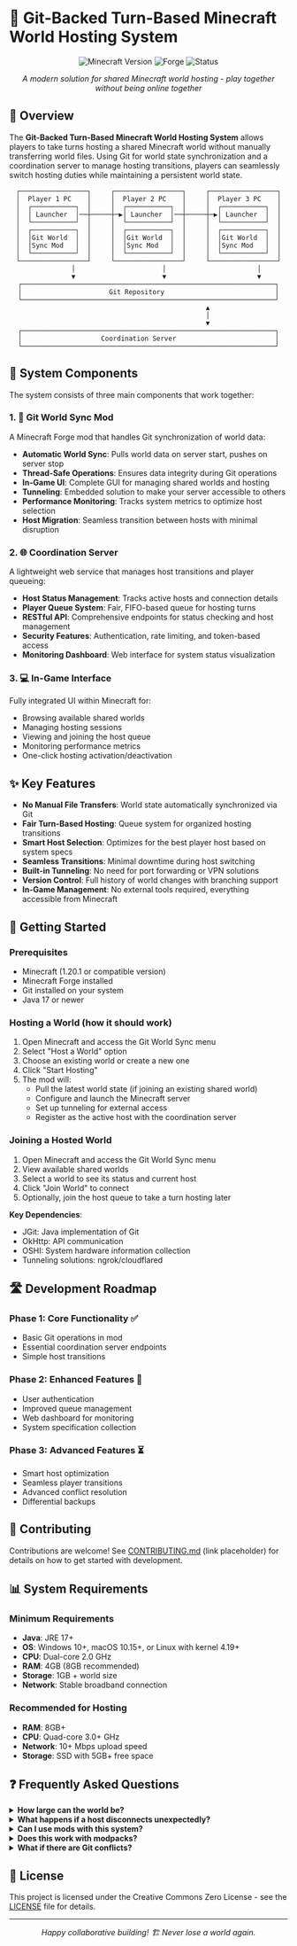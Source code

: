 # 📂 Git-Backed Turn-Based Minecraft World Hosting System

<div align="center">

![Minecraft Version](https://img.shields.io/badge/Minecraft-1.20.1-green)
![Forge](https://img.shields.io/badge/Forge-Compatible-orange)
![Status](https://img.shields.io/badge/Status-In%20Development-blue)

*A modern solution for shared Minecraft world hosting - play together without being online together*

</div>

## 🌟 Overview

The **Git-Backed Turn-Based Minecraft World Hosting System** allows players to take turns hosting a shared Minecraft world without manually transferring world files. Using Git for world state synchronization and a coordination server to manage hosting transitions, players can seamlessly switch hosting duties while maintaining a persistent world state.

<div align="center">

```
┌─────────────────┐     ┌─────────────────┐     ┌─────────────────┐
│  Player 1 PC    │     │  Player 2 PC    │     │  Player 3 PC    │
│  ┌───────────┐  │     │  ┌───────────┐  │     │  ┌───────────┐  │
│  │ Launcher  │──┼─────┼─▶│ Launcher  │──┼─────┼─▶│ Launcher  │  │
│  └───────────┘  │     │  └───────────┘  │     │  └───────────┘  │
│  ┌───────────┐  │     │  ┌───────────┐  │     │  ┌───────────┐  │
│  │Git World  │  │     │  │Git World  │  │     │  │Git World  │  │
│  │Sync Mod   │  │     │  │Sync Mod   │  │     │  │Sync Mod   │  │
│  └───────────┘  │     │  └───────────┘  │     │  └───────────┘  │
└─────────────────┘     └─────────────────┘     └─────────────────┘
         │                      │                       │
         ▼                      ▼                       ▼
┌────────────────────────────────────────────────────────────────┐
│                      Git Repository                            │
└────────────────────────────────────────────────────────────────┘
                              ▲
                              │
                              ▼
┌────────────────────────────────────────────────────────────────┐
│                    Coordination Server                         │
└────────────────────────────────────────────────────────────────┘
```

</div>

## 🧩 System Components

The system consists of three main components that work together:

### 1. 🔄 Git World Sync Mod

A Minecraft Forge mod that handles Git synchronization of world data:

- **Automatic World Sync**: Pulls world data on server start, pushes on server stop
- **Thread-Safe Operations**: Ensures data integrity during Git operations
- **In-Game UI**: Complete GUI for managing shared worlds and hosting
- **Tunneling**: Embedded solution to make your server accessible to others
- **Performance Monitoring**: Tracks system metrics to optimize host selection
- **Host Migration**: Seamless transition between hosts with minimal disruption

### 2. 🌐 Coordination Server

A lightweight web service that manages host transitions and player queueing:

- **Host Status Management**: Tracks active hosts and connection details
- **Player Queue System**: Fair, FIFO-based queue for hosting turns
- **RESTful API**: Comprehensive endpoints for status checking and host management
- **Security Features**: Authentication, rate limiting, and token-based access
- **Monitoring Dashboard**: Web interface for system status visualization

### 3. 💻 In-Game Interface

Fully integrated UI within Minecraft for:

- Browsing available shared worlds
- Managing hosting sessions
- Viewing and joining the host queue
- Monitoring performance metrics
- One-click hosting activation/deactivation

## ✨ Key Features

- **No Manual File Transfers**: World state automatically synchronized via Git
- **Fair Turn-Based Hosting**: Queue system for organized hosting transitions
- **Smart Host Selection**: Optimizes for the best player host based on system specs
- **Seamless Transitions**: Minimal downtime during host switching
- **Built-in Tunneling**: No need for port forwarding or VPN solutions
- **Version Control**: Full history of world changes with branching support
- **In-Game Management**: No external tools required, everything accessible from Minecraft

## 🚀 Getting Started

### Prerequisites

- Minecraft (1.20.1 or compatible version)
- Minecraft Forge installed
- Git installed on your system
- Java 17 or newer


### Hosting a World (how it should work)

1. Open Minecraft and access the Git World Sync menu
2. Select "Host a World" option
3. Choose an existing world or create a new one
4. Click "Start Hosting"
5. The mod will:
   - Pull the latest world state (if joining an existing shared world)
   - Configure and launch the Minecraft server
   - Set up tunneling for external access
   - Register as the active host with the coordination server

### Joining a Hosted World

1. Open Minecraft and access the Git World Sync menu
2. View available shared worlds 
3. Select a world to see its status and current host
4. Click "Join World" to connect
5. Optionally, join the host queue to take a turn hosting later

**Key Dependencies**:
- JGit: Java implementation of Git
- OkHttp: API communication
- OSHI: System hardware information collection
- Tunneling solutions: ngrok/cloudflared

## 🛣️ Development Roadmap

### Phase 1: Core Functionality ✅
- Basic Git operations in mod
- Essential coordination server endpoints
- Simple host transitions

### Phase 2: Enhanced Features 🔄
- User authentication
- Improved queue management
- Web dashboard for monitoring
- System specification collection

### Phase 3: Advanced Features ⏳
- Smart host optimization
- Seamless player transitions
- Advanced conflict resolution
- Differential backups

## 🤝 Contributing

Contributions are welcome! See [CONTRIBUTING.md](CONTRIBUTING.md) (link placeholder) for details on how to get started with development.

## 📊 System Requirements

### Minimum Requirements
- **Java**: JRE 17+
- **OS**: Windows 10+, macOS 10.15+, or Linux with kernel 4.19+
- **CPU**: Dual-core 2.0 GHz
- **RAM**: 4GB (8GB recommended)
- **Storage**: 1GB + world size
- **Network**: Stable broadband connection

### Recommended for Hosting
- **RAM**: 8GB+ 
- **CPU**: Quad-core 3.0+ GHz
- **Network**: 10+ Mbps upload speed
- **Storage**: SSD with 5GB+ free space

## ❓ Frequently Asked Questions

<details>
<summary><b>How large can the world be?</b></summary>
While there's no fixed limit, Git performance may degrade with extremely large worlds (10GB+). The system uses optimizations like selective synchronization to mitigate this issue.
</details>

<details>
<summary><b>What happens if a host disconnects unexpectedly?</b></summary>
The coordination server monitors host activity through heartbeats. If a host fails to send heartbeats, the server will mark the host as inactive after a timeout period and allow the next player in queue to take over.
</details>

<details>
<summary><b>Can I use mods with this system?</b></summary>
Yes! All players should have the same mod configuration. The system can synchronize modded world data as long as the mods are compatible with the server environment.
</details>

<details>
<summary><b>Does this work with modpacks?</b></summary>
Yes, the system is compatible with modpacks. For best results, all players should use the same exact modpack version.
</details>

<details>
<summary><b>What if there are Git conflicts?</b></summary>
The system includes conflict resolution strategies. For most conflicts, it will choose the most recent version or create a backup branch if needed.
</details>

## 📜 License

This project is licensed under the Creative Commons Zero License - see the [LICENSE](LICENSE) file for details.

---

<div align="center">
<i>Happy collaborative building! 🏗️ Never lose a world again.</i>
</div>
